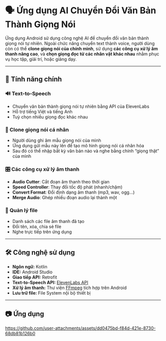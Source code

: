 # 🗣️ Ứng dụng AI Chuyển Đổi Văn Bản Thành Giọng Nói

Ứng dụng Android sử dụng công nghệ AI để chuyển đổi văn bản thành giọng nói tự nhiên. Ngoài chức năng chuyển text thành voice, người dùng còn có thể **clone giọng nói của chính mình**, sử dụng **các công cụ xử lý âm thanh nâng cao**, và **chọn giọng đọc từ các nhân vật khác nhau** nhằm phục vụ học tập, giải trí, hoặc giảng dạy.

---

## 🚀 Tính năng chính

### 🔊 Text-to-Speech
- Chuyển văn bản thành giọng nói tự nhiên bằng API của ElevenLabs
- Hỗ trợ tiếng Việt và tiếng Anh
- Tuỳ chọn nhiều giọng đọc khác nhau 

### 👤 Clone giọng nói cá nhân
- Người dùng ghi âm mẫu giọng nói của mình
- Ứng dụng gửi mẫu này lên để tạo mô hình giọng nói cá nhân hóa
- Sau đó có thể nhập bất kỳ văn bản nào và nghe bằng chính “giọng thật” của mình

### 🎛️ Các công cụ xử lý âm thanh
- **Audio Cutter**: Cắt đoạn âm thanh theo thời gian
- **Speed Controller**: Thay đổi tốc độ phát (nhanh/chậm)
- **Convert Format**: Đổi định dạng âm thanh (mp3, wav, ogg...)
- **Merge Audio**: Ghép nhiều đoạn audio lại thành một

### 📂 Quản lý file
- Danh sách các file âm thanh đã tạo
- Đổi tên, xóa, chia sẻ file
- Nghe trực tiếp trên ứng dụng
---

## 🛠️ Công nghệ sử dụng

- **Ngôn ngữ:** Kotlin  
- **IDE:** Android Studio  
- **Giao tiếp API:** Retrofit  
- **Text-to-Speech API:** [ElevenLabs API](https://www.elevenlabs.io)  
- **Xử lý âm thanh:** Thư viện [FFmpeg](https://github.com/WritingMinds/ffmpeg-android) tích hợp trên Android  
- **Lưu trữ file:** File System nội bộ thiết bị  

---

## 📷 Ứng dụng


https://github.com/user-attachments/assets/dd0475bd-f84d-421e-8730-68db81b126b0

